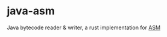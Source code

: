 # java-asm

Java bytecode reader & writer, a rust implementation for [ASM](https://gitlab.ow2.org/asm/asm)


